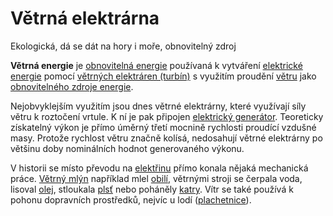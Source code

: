 # Větrná elektrárna
Ekologická, dá se dát na hory i moře, obnovitelný zdroj

**Větrná energie** je [obnovitelná energie](https://cs.wikipedia.org/wiki/Obnoviteln%C3%A1_energie "Obnovitelná energie") používaná k vytváření [elektrické energie](https://cs.wikipedia.org/wiki/Elektrick%C3%A1_energie "Elektrická energie") pomocí [větrných elektráren (turbín)](https://cs.wikipedia.org/wiki/V%C4%9Btrn%C3%A1_turb%C3%ADna "Větrná turbína") s využitím proudění [větru](https://cs.wikipedia.org/wiki/V%C3%ADtr "Vítr") jako [obnovitelného zdroje energie](https://cs.wikipedia.org/wiki/Obnoviteln%C3%A1_energie "Obnovitelná energie").

Nejobvyklejším využitím jsou dnes větrné elektrárny, které využívají síly větru k roztočení vrtule. K ní je pak připojen [elektrický generátor](https://cs.wikipedia.org/wiki/Elektrick%C3%BD_gener%C3%A1tor "Elektrický generátor"). Teoreticky získatelný výkon je přímo úměrný třetí mocnině rychlosti proudící vzdušné masy. Protože rychlost větru značně kolísá, nedosahují větrné elektrárny po většinu doby nominálních hodnot generovaného výkonu.

V historii se místo převodu na [elektřinu](https://cs.wikipedia.org/wiki/Elekt%C5%99ina "Elektřina") přímo konala nějaká mechanická práce. [Větrný mlýn](https://cs.wikipedia.org/wiki/V%C4%9Btrn%C3%BD_ml%C3%BDn "Větrný mlýn") například mlel [obilí](https://cs.wikipedia.org/wiki/Obilniny "Obilniny"), větrnými stroji se čerpala voda, lisoval [olej](https://cs.wikipedia.org/wiki/Olej "Olej"), stloukala [plsť](https://cs.wikipedia.org/wiki/Pls%C5%A5 "Plsť") nebo poháněly [katry](https://cs.wikipedia.org/w/index.php?title=Katr&action=edit&redlink=1 "Katr (stránka neexistuje)"). Vítr se také používá k pohonu dopravních prostředků, nejvíc u lodí ([plachetnice](https://cs.wikipedia.org/wiki/Plachetnice "Plachetnice")).